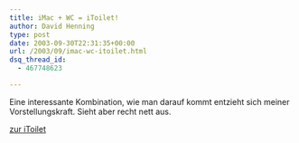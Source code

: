 ```yaml
---
title: iMac + WC = iToilet!
author: David Henning
type: post
date: 2003-09-30T22:31:35+00:00
url: /2003/09/imac-wc-itoilet.html
dsq_thread_id:
  - 467748623

---
```

Eine interessante Kombination, wie man darauf kommt entzieht sich meiner Vorstellungskraft. Sieht aber recht nett aus.

[zur iToilet][1]

 [1]: http://www.electric-chicken.co.uk/